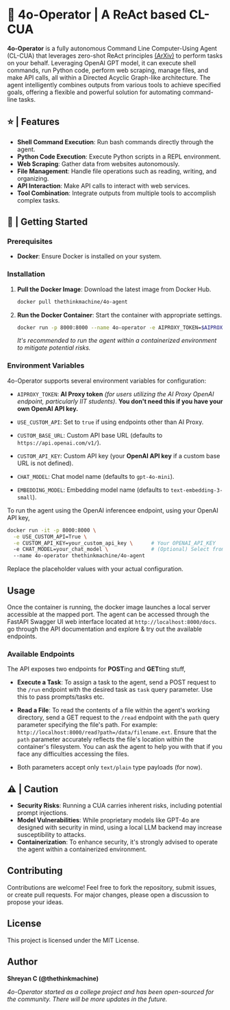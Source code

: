# 🤖 4o-Operator | A ReAct based CL-CUA

**4o-Operator** is a fully autonomous Command Line Computer-Using Agent (CL-CUA) that leverages zero-shot ReAct principles [(ArXiv)](https://arxiv.org/abs/2210.03629) to perform tasks on your behalf. Leveraging OpenAI GPT model, it can execute shell commands, run Python code, perform web scraping, manage files, and make API calls, all within a Directed Acyclic Graph-like architecture. The agent intelligently combines outputs from various tools to achieve specified goals, offering a flexible and powerful solution for automating command-line tasks.

## ⭐ | Features

- **Shell Command Execution**: Run bash commands directly through the agent.
- **Python Code Execution**: Execute Python scripts in a REPL environment.
- **Web Scraping**: Gather data from websites autonomously.
- **File Management**: Handle file operations such as reading, writing, and organizing.
- **API Interaction**: Make API calls to interact with web services.
- **Tool Combination**: Integrate outputs from multiple tools to accomplish complex tasks.

## 🧪 | Getting Started

### Prerequisites

- **Docker**: Ensure Docker is installed on your system.

### Installation

1. **Pull the Docker Image**: Download the latest image from Docker Hub.

   ```bash
   docker pull thethinkmachine/4o-agent
   ```

2. **Run the Docker Container**: Start the container with appropriate settings.

   ```bash
   docker run -p 8000:8000 --name 4o-operator -e AIPROXY_TOKEN=$AIPROXY_TOKEN thethinkmachine/4o-agent
   ```

   *It's recommended to run the agent within a containerized environment to mitigate potential risks.*

### Environment Variables

4o-Operator supports several environment variables for configuration:

- `AIPROXY_TOKEN`: **AI Proxy token** *(for users utilizing the AI Proxy OpenAI endpoint, particularly IIT students)*. **You don't need this if you have your own OpenAI API key.**

- `USE_CUSTOM_API`: Set to `true` if using endpoints other than AI Proxy.
- `CUSTOM_BASE_URL`: Custom API base URL (defaults to `https://api.openai.com/v1/`).
- `CUSTOM_API_KEY`: Custom API key (your **OpenAI API key** if a custom base URL is not defined).
- `CHAT_MODEL`: Chat model name (defaults to `gpt-4o-mini`).
- `EMBEDDING_MODEL`: Embedding model name (defaults to `text-embedding-3-small`).

To run the agent using the OpenAI inferencee endpoint, using your OpenAI API key,

```bash
docker run -it -p 8000:8000 \
  -e USE_CUSTOM_API=True \
  -e CUSTOM_API_KEY=your_custom_api_key \      # Your OPENAI_API_KEY
  -e CHAT_MODEL=your_chat_model \              # (Optional) Select from any OpenAI model (uses `gpt-4o-mini` by default)
  --name 4o-operator thethinkmachine/4o-agent
```

Replace the placeholder values with your actual configuration.

## Usage

Once the container is running, the docker image launches a local server accessible at the mapped port. The agent can be accessed through the FastAPI Swagger UI web interface located at `http://localhost:8000/docs`. go through the API documentation and explore & try out the available endpoints.

### Available Endpoints
The API exposes two endpoints for **POST**ing and **GET**ting stuff,

- **Execute a Task**: To assign a task to the agent, send a POST request to the `/run` endpoint with the desired task as `task` query parameter. Use this to pass prompts/tasks etc.

- **Read a File**: To read the contents of a file within the agent's working directory, send a GET request to the `/read` endpoint with the `path` query parameter specifying the file's path. For example: `http://localhost:8000/read?path=/data/filename.ext`. Ensure that the `path` parameter accurately reflects the file's location within the container's filesystem. You can ask the agent to help you with that if you face any difficulties accessing the files.
- Both parameters accept only `text/plain` type payloads (for now).

## ⚠️ | Caution

- **Security Risks**: Running a CUA carries inherent risks, including potential prompt injections.
- **Model Vulnerabilities**: While proprietary models like GPT-4o are designed with security in mind, using a local LLM backend may increase susceptibility to attacks.
- **Containerization**: To enhance security, it's strongly advised to operate the agent within a containerized environment.

## Contributing

Contributions are welcome! Feel free to fork the repository, submit issues, or create pull requests. For major changes, please open a discussion to propose your ideas.

## License

This project is licensed under the MIT License.

## Author

**Shreyan C (@thethinkmachine)**

*4o-Operator started as a college project and has been open-sourced for the community. There will be more updates in the future.*

